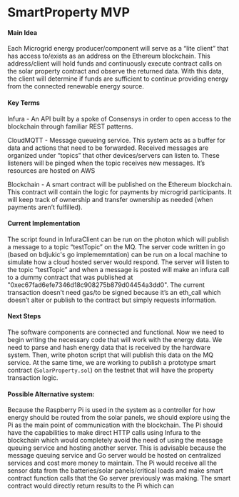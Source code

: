 # SmartProperty MVP

#### Main Idea 
Each Microgrid energy producer/component will serve as a “lite client” that has access to/exists as an address on the Ethereum blockchain. This address/client will hold funds and continuously execute contract calls on the solar property contract and observe the returned data. With this data, the client will determine if funds are sufficient to continue providing energy from the connected renewable energy source.

#### Key Terms

Infura - An API built by a spoke of Consensys in order to open access to the blockchain through familiar REST patterns.

CloudMQTT - Message queueing service. This system acts as a buffer for data and actions that need to be forwarded. Received messages are organized under “topics” that other devices/servers can listen to. These listeners will be pinged when the topic receives new messages. It’s resources are hosted on AWS

Blockchain - A smart contract will be published on the Ethereum blockchain. This contract will contain the logic for payments by microgrid participants. It will keep track of ownership and transfer ownership as needed (when payments aren’t fulfilled). 

#### Current Implementation
The script found in InfuraClient can be run on the photon which will publish a message to a topic “testTopic” on the MQ. The server code written in go (based on bdjukic's go implememntation) can be run on a local machine to simulate how a cloud hosted server would respond. The server will listen to the topic ”testTopic” and when a message is posted will make an infura call to a dummy contract that was published at "0xec67fad6efe7346d18c908275b879d04454a3dd0". The current transaction doesn’t need gas/to be signed because it’s an eth_call which doesn’t alter or publish to the contract but simply requests information. 

#### Next Steps
The software components are connected and functional. Now we need to begin writing the necessary code that will work with the energy data. We need to parse and hash energy data that is received by the hardware system. Then, write photon script that will publish this data on the MQ service. At the same time, we are working to publish a prototype smart contract (`SolarProperty.sol`) on the testnet that will have the property transaction logic. 

#### Possible Alternative system: 
Because the Raspberry Pi is used in the system as a controller for how energy should be routed from the solar panels, we should explore using the Pi as the main point of communication with the blockchain. The Pi should have the capabilities to make direct HTTP calls using Infura to the blockchain which would completely avoid the need of using the message queuing service and hosting another server. This is advisable because the message queuing service and Go server would be hosted on centralized services and cost more money to maintain. 
The Pi would receive all the sensor data from the batteries/solar panels/critical loads and make smart contract function calls that the Go server previously was making. The smart contract would directly return results to the Pi which can 